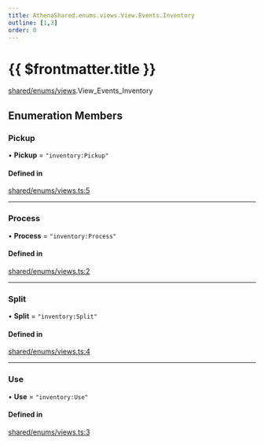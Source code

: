 ```yaml
---
title: AthenaShared.enums.views.View.Events.Inventory
outline: [1,3]
order: 0
---
```


# {{ $frontmatter.title }}


[shared/enums/views](../modules/shared_enums_views.md).View_Events_Inventory

## Enumeration Members

### Pickup

• **Pickup** = ``"inventory:Pickup"``

#### Defined in

[shared/enums/views.ts:5](https://github.com/Stuyk/altv-athena/blob/7805c27/src/core/shared/enums/views.ts#L5)

___

### Process

• **Process** = ``"inventory:Process"``

#### Defined in

[shared/enums/views.ts:2](https://github.com/Stuyk/altv-athena/blob/7805c27/src/core/shared/enums/views.ts#L2)

___

### Split

• **Split** = ``"inventory:Split"``

#### Defined in

[shared/enums/views.ts:4](https://github.com/Stuyk/altv-athena/blob/7805c27/src/core/shared/enums/views.ts#L4)

___

### Use

• **Use** = ``"inventory:Use"``

#### Defined in

[shared/enums/views.ts:3](https://github.com/Stuyk/altv-athena/blob/7805c27/src/core/shared/enums/views.ts#L3)
